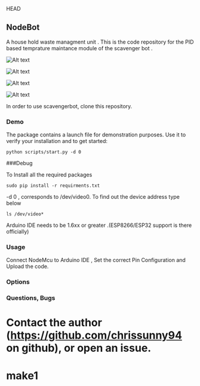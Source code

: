 HEAD
## NodeBot

A house hold waste managment unit .
This is the code repository for the PID based temprature maintance module of the scavenger bot .


![Alt text](screenshots/.screenshot.png?raw=true "Example Image")

![Alt text](screenshots/1.png?raw=true "Example Image")

![Alt text](screenshots/2.png?raw=true "Example Image")

![Alt text](screenshots/3.png?raw=true "Example Image")



In order to use scavengerbot, clone this repository.

### Demo

The package contains a launch file for demonstration purposes. Use it to verify your installation and to get started:

``python scripts/start.py -d 0``

###Debug

To Install all the required packages

``sudo pip install -r requirments.txt``

-d 0 , corresponds to /dev/video0. To find out the device address type below

``ls /dev/video*``

Arduino IDE needs to be 1.6xx or greater .(ESP8266/ESP32 support is there officially)

### Usage

Connect NodeMcu to Arduino IDE , Set the correct Pin Configuration and Upload the code.


### Options



### Questions, Bugs

Contact the author (https://github.com/chrissunny94 on github), or open an issue.
=======
# make1

